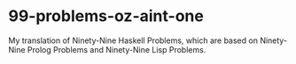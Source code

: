 # 99-problems-oz-aint-one
My translation of Ninety-Nine Haskell Problems, which are based on Ninety-Nine Prolog Problems and Ninety-Nine Lisp Problems.
